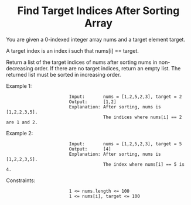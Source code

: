 <h1 align="center">Find Target Indices After Sorting Array</h1>


You are given a 0-indexed integer array nums and a target element target.

A target index is an index i such that nums[i] == target.

Return a list of the target indices of nums after sorting nums in non-decreasing order. If there are no target indices, return an empty list. The returned list must be sorted in increasing order.

 

Example 1:

                            Input:       nums = [1,2,5,2,3], target = 2
                            Output:      [1,2]
                            Explanation: After sorting, nums is [1,2,2,3,5].
                                         The indices where nums[i] == 2 are 1 and 2.

Example 2:

                            Input:       nums = [1,2,5,2,3], target = 5
                            Output:      [4]
                            Explanation: After sorting, nums is [1,2,2,3,5].
                                         The index where nums[i] == 5 is 4.


Constraints:

                            1 <= nums.length <= 100
                            1 <= nums[i], target <= 100